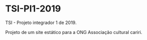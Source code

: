 # TSI-PI1-2019
TSI - Projeto integrador 1 de 2019.

Projeto de um site estático para a ONG Associação cultural cariri.
